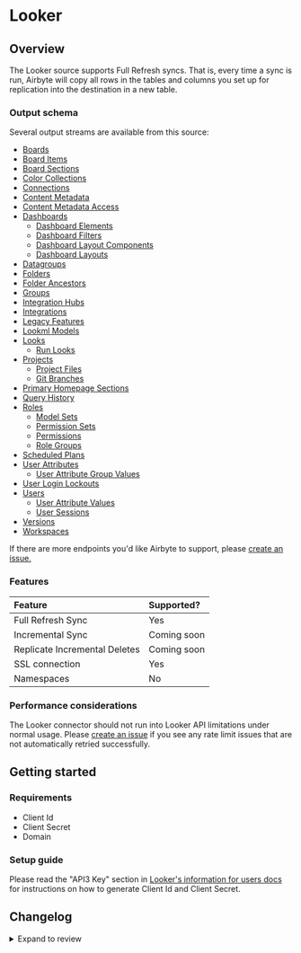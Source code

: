 # Looker

## Overview

The Looker source supports Full Refresh syncs. That is, every time a sync is run, Airbyte will copy all rows in the tables and columns you set up for replication into the destination in a new table.

### Output schema

Several output streams are available from this source:

- [Boards](https://developers.looker.com/api/explorer/4.0/methods/Board/all_boards)
- [Board Items](https://developers.looker.com/api/explorer/4.0/methods/Board/all_board_items)
- [Board Sections](https://developers.looker.com/api/explorer/4.0/methods/Board/all_board_sections)
- [Color Collections](https://docs.looker.com/reference/api-and-integration/api-reference/v4.0/color-collection#get_all_color_collections)
- [Connections](https://docs.looker.com/reference/api-and-integration/api-reference/v4.0/connection#get_all_connections)
- [Content Metadata](https://docs.looker.com/reference/api-and-integration/api-reference/v4.0/content#get_all_content_metadatas)
- [Content Metadata Access](https://docs.looker.com/reference/api-and-integration/api-reference/v4.0/content#get_all_content_metadata_accesses)
- [Dashboards](https://docs.looker.com/reference/api-and-integration/api-reference/v4.0/dashboard#get_all_dashboards)
  - [Dashboard Elements](https://docs.looker.com/reference/api-and-integration/api-reference/v4.0/dashboard#get_all_dashboardelements)
  - [Dashboard Filters](https://docs.looker.com/reference/api-and-integration/api-reference/v4.0/dashboard#get_all_dashboard_filters)
  - [Dashboard Layout Components](https://developers.looker.com/api/explorer/4.0/methods/Dashboard/dashboard_layout_dashboard_layout_components)
  - [Dashboard Layouts](https://docs.looker.com/reference/api-and-integration/api-reference/v4.0/dashboard#get_all_dashboardlayouts)
- [Datagroups](https://docs.looker.com/reference/api-and-integration/api-reference/v4.0/datagroup#get_all_datagroups)
- [Folders](https://docs.looker.com/reference/api-and-integration/api-reference/v4.0/folder#get_all_folders)
- [Folder Ancestors](https://developers.looker.com/api/explorer/4.0/methods/Folder/folder_ancestors)
- [Groups](https://docs.looker.com/reference/api-and-integration/api-reference/v4.0/group#get_all_groups)
- [Integration Hubs](https://docs.looker.com/reference/api-and-integration/api-reference/v4.0/integration#get_all_integration_hubs)
- [Integrations](https://docs.looker.com/reference/api-and-integration/api-reference/v4.0/integration#get_all_integrations)
- [Legacy Features](https://developers.looker.com/api/explorer/4.0/methods/Config/all_legacy_features)
- [Lookml Models](https://docs.looker.com/reference/api-and-integration/api-reference/v4.0/lookml-model#get_all_lookml_models)
- [Looks](https://docs.looker.com/reference/api-and-integration/api-reference/v4.0/look#get_all_looks)
  - [Run Looks](https://docs.looker.com/reference/api-and-integration/api-reference/v4.0/look#run_look)
- [Projects](https://docs.looker.com/reference/api-and-integration/api-reference/v4.0/project#get_all_projects)
  - [Project Files](https://docs.looker.com/reference/api-and-integration/api-reference/v4.0/project#get_all_project_files)
  - [Git Branches](https://docs.looker.com/reference/api-and-integration/api-reference/v4.0/project#get_all_git_branches)
- [Primary Homepage Sections](https://developers.looker.com/api/explorer/4.0/methods/Homepage/all_primary_homepage_sections)
- [Query History](https://docs.looker.com/reference/api-and-integration/api-reference/v4.0/query#run_query)
- [Roles](https://docs.looker.com/reference/api-and-integration/api-reference/v4.0/role#get_all_roles)
  - [Model Sets](https://docs.looker.com/reference/api-and-integration/api-reference/v4.0/role#get_all_model_sets)
  - [Permission Sets](https://docs.looker.com/reference/api-and-integration/api-reference/v4.0/role#get_all_permission_sets)
  - [Permissions](https://docs.looker.com/reference/api-and-integration/api-reference/v4.0/role#get_all_permissions)
  - [Role Groups](https://docs.looker.com/reference/api-and-integration/api-reference/v4.0/role#get_role_groups)
- [Scheduled Plans](https://docs.looker.com/reference/api-and-integration/api-reference/v4.0/scheduled-plan#get_all_scheduled_plans)
- [User Attributes](https://docs.looker.com/reference/api-and-integration/api-reference/v4.0/user-attribute#get_all_user_attributes)
  - [User Attribute Group Values](https://docs.looker.com/reference/api-and-integration/api-reference/v4.0/user-attribute#get_user_attribute_group_values)
- [User Login Lockouts](https://docs.looker.com/reference/api-and-integration/api-reference/v4.0/auth#get_all_user_login_lockouts)
- [Users](https://docs.looker.com/reference/api-and-integration/api-reference/v4.0/user#get_all_users)
  - [User Attribute Values](https://docs.looker.com/reference/api-and-integration/api-reference/v4.0/user#get_user_attribute_values)
  - [User Sessions](https://docs.looker.com/reference/api-and-integration/api-reference/v4.0/user#get_all_web_login_sessions)
- [Versions](https://docs.looker.com/reference/api-and-integration/api-reference/v4.0/config#get_apiversion)
- [Workspaces](https://docs.looker.com/reference/api-and-integration/api-reference/v4.0/workspace)

If there are more endpoints you'd like Airbyte to support, please [create an issue.](https://github.com/airbytehq/airbyte/issues/new/choose)

### Features

| Feature                       | Supported?  |
| :---------------------------- | :---------- |
| Full Refresh Sync             | Yes         |
| Incremental Sync              | Coming soon |
| Replicate Incremental Deletes | Coming soon |
| SSL connection                | Yes         |
| Namespaces                    | No          |

### Performance considerations

The Looker connector should not run into Looker API limitations under normal usage. Please [create an issue](https://github.com/airbytehq/airbyte/issues) if you see any rate limit issues that are not automatically retried successfully.

## Getting started

### Requirements

- Client Id
- Client Secret
- Domain

### Setup guide

Please read the "API3 Key" section in [Looker's information for users docs](https://docs.looker.com/admin-options/settings/users) for instructions on how to generate Client Id and Client Secret.

## Changelog

<details>
  <summary>Expand to review</summary>

| Version | Date       | Pull Request                                             | Subject                                                  |
| :------ | :--------- | :------------------------------------------------------- | :------------------------------------------------------- |
| 1.0.27 | 2025-03-22 | [55999](https://github.com/airbytehq/airbyte/pull/55999) | Update dependencies |
| 1.0.26 | 2025-03-08 | [55472](https://github.com/airbytehq/airbyte/pull/55472) | Update dependencies |
| 1.0.25 | 2025-03-01 | [54787](https://github.com/airbytehq/airbyte/pull/54787) | Update dependencies |
| 1.0.24 | 2025-02-22 | [54318](https://github.com/airbytehq/airbyte/pull/54318) | Update dependencies |
| 1.0.23 | 2025-02-15 | [53788](https://github.com/airbytehq/airbyte/pull/53788) | Update dependencies |
| 1.0.22 | 2025-02-01 | [52739](https://github.com/airbytehq/airbyte/pull/52739) | Update dependencies |
| 1.0.21 | 2025-01-25 | [52245](https://github.com/airbytehq/airbyte/pull/52245) | Update dependencies |
| 1.0.20 | 2025-01-11 | [51196](https://github.com/airbytehq/airbyte/pull/51196) | Update dependencies |
| 1.0.19 | 2025-01-04 | [50897](https://github.com/airbytehq/airbyte/pull/50897) | Update dependencies |
| 1.0.18 | 2024-12-28 | [50654](https://github.com/airbytehq/airbyte/pull/50654) | Update dependencies |
| 1.0.17 | 2024-12-21 | [50086](https://github.com/airbytehq/airbyte/pull/50086) | Update dependencies |
| 1.0.16 | 2024-12-14 | [49628](https://github.com/airbytehq/airbyte/pull/49628) | Update dependencies |
| 1.0.15 | 2024-12-11 | [48992](https://github.com/airbytehq/airbyte/pull/48992) | Starting with this version, the Docker image is now rootless. Please note that this and future versions will not be compatible with Airbyte versions earlier than 0.64 |
| 1.0.14 | 2024-11-04 | [47086](https://github.com/airbytehq/airbyte/pull/47086) | Update dependencies |
| 1.0.13 | 2024-10-12 | [46805](https://github.com/airbytehq/airbyte/pull/46805) | Update dependencies |
| 1.0.12 | 2024-10-05 | [46397](https://github.com/airbytehq/airbyte/pull/46397) | Update dependencies |
| 1.0.11 | 2024-09-28 | [46191](https://github.com/airbytehq/airbyte/pull/46191) | Update dependencies |
| 1.0.10 | 2024-09-21 | [45762](https://github.com/airbytehq/airbyte/pull/45762) | Update dependencies |
| 1.0.9 | 2024-09-14 | [45564](https://github.com/airbytehq/airbyte/pull/45564) | Update dependencies |
| 1.0.8 | 2024-09-07 | [45305](https://github.com/airbytehq/airbyte/pull/45305) | Update dependencies |
| 1.0.7 | 2024-09-05 | [45161](https://github.com/airbytehq/airbyte/pull/45161) | Enable connector in Cloud registry |
| 1.0.6 | 2024-08-31 | [45014](https://github.com/airbytehq/airbyte/pull/45014) | Update dependencies |
| 1.0.5 | 2024-08-24 | [44730](https://github.com/airbytehq/airbyte/pull/44730) | Update dependencies |
| 1.0.4 | 2024-08-17 | [44252](https://github.com/airbytehq/airbyte/pull/44252) | Update dependencies |
| 1.0.3 | 2024-08-12 | [43873](https://github.com/airbytehq/airbyte/pull/43873) | Update dependencies |
| 1.0.2 | 2024-08-10 | [43504](https://github.com/airbytehq/airbyte/pull/43504) | Update dependencies |
| 1.0.1 | 2024-08-03 | [40148](https://github.com/airbytehq/airbyte/pull/40148) | Update dependencies |
| 1.0.0 | 2024-07-23 | [37464](https://github.com/airbytehq/airbyte/pull/37464) | Migrate to LowCode |
| 0.2.12 | 2024-06-06 | [39191](https://github.com/airbytehq/airbyte/pull/39191) | [autopull] Upgrade base image to v1.2.2 |
| 0.2.11 | 2024-06-03 | [38914](https://github.com/airbytehq/airbyte/pull/38914) | Replace AirbyteLogger with logging.Logger |
| 0.2.10 | 2024-06-03 | [38914](https://github.com/airbytehq/airbyte/pull/38914) | Replace AirbyteLogger with logging.Logger |
| 0.2.9 | 2024-05-20 | [38396](https://github.com/airbytehq/airbyte/pull/38396) | [autopull] base image + poetry + up_to_date |
| 0.2.8 | 2022-12-07 | [20182](https://github.com/airbytehq/airbyte/pull/20182) | Fix schema transformation issue |
| 0.2.7 | 2022-01-24 | [9609](https://github.com/airbytehq/airbyte/pull/9609) | Migrate to native CDK and fixing of intergration tests. |
| 0.2.6 | 2021-12-07 | [8578](https://github.com/airbytehq/airbyte/pull/8578) | Update titles and descriptions. |
| 0.2.5 | 2021-10-27 | [7284](https://github.com/airbytehq/airbyte/pull/7284) | Migrate Looker source to CDK structure, add SAT testing. |
| 0.2.4 | 2021-06-25 | [3911](https://github.com/airbytehq/airbyte/pull/3911) | Add `run_look` endpoint. |
| 0.2.3 | 2021-06-22 | [3587](https://github.com/airbytehq/airbyte/pull/3587) | Add support for self-hosted instances. |
| 0.2.2 | 2021-06-09 | [3973](https://github.com/airbytehq/airbyte/pull/3973) | Add `AIRBYTE_ENTRYPOINT` for kubernetes support. |
| 0.2.1 | 2021-04-02 | [2726](https://github.com/airbytehq/airbyte/pull/2726) | Fix connector base versioning. |
| 0.2.0 | 2021-03-09 | [2238](https://github.com/airbytehq/airbyte/pull/2238) | Allow future / unknown properties in the protocol. |
| 0.1.1 | 2021-01-27 | [1857](https://github.com/airbytehq/airbyte/pull/1857) | Fix failed CI tests. |
| 0.1.0 | 2020-12-24 | [1441](https://github.com/airbytehq/airbyte/pull/1441) | Add looker connector. |

</details>
